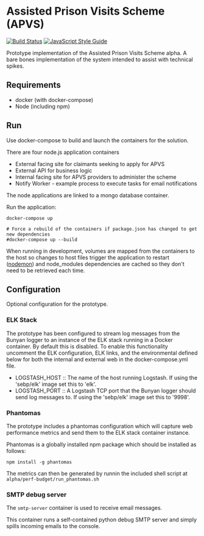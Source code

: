 # Assisted Prison Visits Scheme (APVS)

[![Build Status](https://travis-ci.org/ministryofjustice/apvs.svg?branch=develop)](https://travis-ci.org/ministryofjustice/apvs?branch=develop)
[![JavaScript Style Guide](https://img.shields.io/badge/code%20style-standard-brightgreen.svg)](http://standardjs.com/)

Prototype implementation of the Assisted Prison Visits Scheme alpha. A bare bones implementation of the system intended to assist with technical spikes.

## Requirements

* docker (with docker-compose)
* Node (including npm)

## Run

Use docker-compose to build and launch the containers for the solution.

There are four node.js application containers
* External facing site for claimants seeking to apply for APVS
* External API for business logic
* Internal facing site for APVS providers to administer the scheme
* Notify Worker - example process to execute tasks for email notifications

The node applications are linked to a mongo database container.

Run the application:
```
docker-compose up

# Force a rebuild of the containers if package.json has changed to get new dependencies
#docker-compose up --build
```

When running in development, volumes are mapped from the containers to the host so changes to host files trigger the application to restart ([nodemon](http://nodemon.io/)) and node_modules dependencies are cached so they don't need to be retrieved each time.

## Configuration
Optional configuration for the prototype.

### ELK Stack
The prototype has been configured to stream log messages from the Bunyan logger to an instance of the ELK stack running in a Docker container. By default this is disabled. To enable this functionality uncomment the ELK configuration, ELK links, and the environmental defined below for both the internal and external web in the docker-compose.yml file.

- LOGSTASH_HOST :: The name of the host running Logstash. If using the 'sebp/elk' image set this to 'elk'.
- LOGSTASH_PORT :: A Logstash TCP port that the Bunyan logger should send log messages to. If using the 'sebp/elk' image set this to '9998'.

### Phantomas

The prototype includes a phantomas configuration which will capture web performance metrics and send them to the ELK stack container instance.

Phantomas is a globally installed npm package which should be installed as follows:

`npm install -g phantomas`

The metrics can then be generated by runnin the included shell script at `alpha/perf-budget/run_phantomas.sh`

### SMTP debug server

The `smtp-server` container is used to receive email messages.

This container runs a self-contained python debug SMTP server and simply spills incoming emails to the console.
